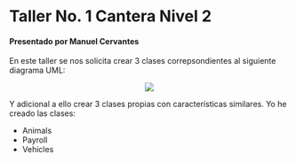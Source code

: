 # Taller No. 1 Cantera Nivel 2
#### Presentado por Manuel Cervantes

En este taller se nos solicita crear 3 clases correpsondientes al siguiente diagrama UML:

<html><p align="center">
<img src="https://cdn.talentlms.com/sofkauniversity/1643769159_Cantera%20Nivel%202%20-%20Taller%201.drawio.png?Policy=eyJTdGF0ZW1lbnQiOlt7IlJlc291cmNlIjoiaHR0cHM6XC9cL2Nkbi50YWxlbnRsbXMuY29tXC9zb2ZrYXVuaXZlcnNpdHlcLzE2NDM3NjkxNTlfQ2FudGVyYSUyME5pdmVsJTIwMiUyMC0lMjBUYWxsZXIlMjAxLmRyYXdpby5wbmciLCJDb25kaXRpb24iOnsiRGF0ZUxlc3NUaGFuIjp7IkFXUzpFcG9jaFRpbWUiOjE2NTc5Mjk2MDB9fX1dfQ__&Signature=CDHnU8BQXk3BIZAMZODuEkC1a0NQYoWsDnt4kRuM12%2FHskrsuzzl6%2FDa5cZc5PuE8XhOlIXPMl03DZfeSLDzNBVMGh8bZ95UsYUGxUUyijE9EzgBHTYBvUMXAU64YBmTgyUcPRO9dnamu8UixT-JRbEXW%2F5QBqfGxYkaJwxr4M59wnsyqTs%2FBUnB8WEnnfYzzhICsC4RvQ%2F1WsADEVSH20OR5ETe0XffEX59dU3w2FyCOqrCSZ7Gd6tnbT-015Ocm55LvI6ACO3B2se3k2ypk9o8f35U5qVMpRmTeJvRekCEeYsXFXQnsLV6-Q77J-%2F5ZYbCgCQUTxjn3xfWJbgmXw__&Key-Pair-Id=APKAJDCWVQTW4P3KI3XA"></p></html>

Y adicional a ello crear 3 clases propias con características similares. Yo he creado las clases:
- Animals
- Payroll
- Vehicles
  